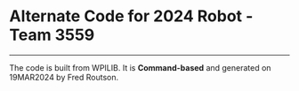 # Alternate Code for 2024 Robot - Team 3559
---
The code is built from WPILIB. It is **Command-based** and generated on 19MAR2024 by Fred Routson.
